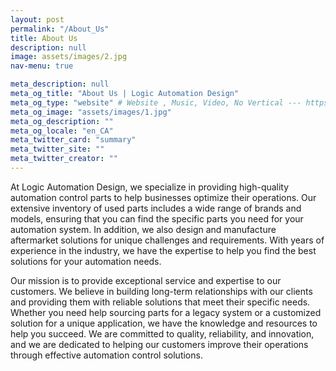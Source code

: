 ```yaml
---
layout: post
permalink: "/About_Us"
title: About Us
description: null
image: assets/images/2.jpg
nav-menu: true

meta_description: null
meta_og_title: "About Us | Logic Automation Design"
meta_og_type: "website" # Website , Music, Video, No Vertical --- https://ogp.me/#types
meta_og_image: "assets/images/1.jpg"
meta_og_description: ""
meta_og_locale: "en_CA"
meta_twitter_card: "summary"
meta_twitter_site: ""
meta_twitter_creator: ""
---
```

At Logic Automation Design, we specialize in providing high-quality automation control parts to help businesses optimize their operations. Our extensive inventory of used parts includes a wide range of brands and models, ensuring that you can find the specific parts you need for your automation system. In addition, we also design and manufacture aftermarket solutions for unique challenges and requirements. With years of experience in the industry, we have the expertise to help you find the best solutions for your automation needs.

Our mission is to provide exceptional service and expertise to our customers. We believe in building long-term relationships with our clients and providing them with reliable solutions that meet their specific needs. Whether you need help sourcing parts for a legacy system or a customized solution for a unique application, we have the knowledge and resources to help you succeed. We are committed to quality, reliability, and innovation, and we are dedicated to helping our customers improve their operations through effective automation control solutions.
